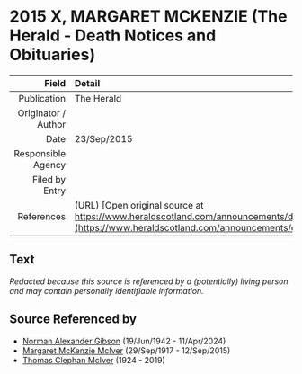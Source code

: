﻿---
layout: page
permalink: /sources/s39254832
---

# 2015 X, MARGARET MCKENZIE (The Herald - Death Notices and Obituaries)

Field | Detail
---:|:---
Publication | The Herald
Originator / Author | 
Date | 23/Sep/2015
Responsible Agency | 
Filed by Entry | 
References | (URL) [Open original source at https://www.heraldscotland.com/announcements/deaths/deaths/13777170.Margaret_Gibson/](https://www.heraldscotland.com/announcements/deaths/deaths/13777170.Margaret_Gibson/)

## Text

_Redacted because this source is referenced by a (potentially) living person and may contain personally identifiable information._

## Source Referenced by

* [Norman Alexander Gibson](../people/@86606770@-norman-alexander-gibson-b1942-6-19-d2024-4-11.md) (19/Jun/1942 - 11/Apr/2024)
* [Margaret McKenzie McIver](../people/@24380064@-margaret-mckenzie-mciver-b1917-9-29-d2015-9-12.md) (29/Sep/1917 - 12/Sep/2015)
* [Thomas Clephan McIver](../people/@74287888@-thomas-clephan-mciver-b1924-d2019.md) (1924 - 2019)
